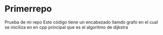 # Primerrepo
Prueba de mi repo 
Este código tiene un encabezado llamdo grafo en el cual se iniciliza en en cpp principal que es el algoritmo de dijkstra 
